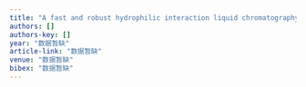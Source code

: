 ```yaml
---
title: "A fast and robust hydrophilic interaction liquid chromatography tandem mass spectrometry method for determining methylpentose, hexose, hexosamine and hexonic acid in …"
authors: []
authors-key: []
year: "数据暂缺"
article-link: "数据暂缺"
venue: "数据暂缺"
bibex: "数据暂缺"
---
```

